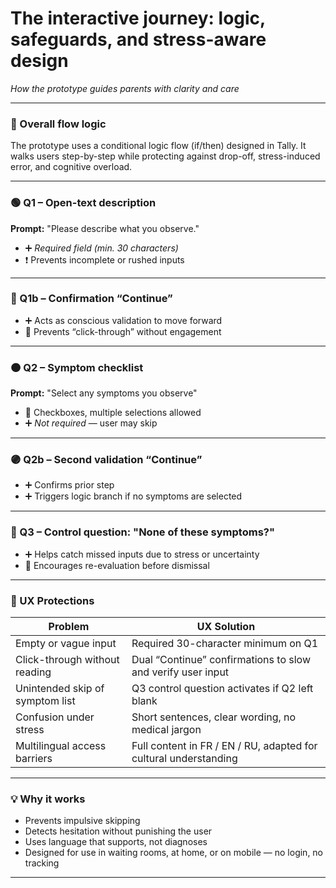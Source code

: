 # The interactive journey: logic, safeguards, and stress-aware design
*How the prototype guides parents with clarity and care*

---

### 🔄 Overall flow logic

The prototype uses a conditional logic flow (if/then) designed in Tally. It walks users step-by-step while protecting against drop-off, stress-induced error, and cognitive overload.

---

### 🟢 Q1 – Open-text description

**Prompt:** "Please describe what you observe."
- ➕ *Required field (min. 30 characters)*
- ❗ Prevents incomplete or rushed inputs

---

### 🔵 Q1b – Confirmation “Continue”

- ➕ Acts as conscious validation to move forward
- 🛑 Prevents “click-through” without engagement

---

### 🟠 Q2 – Symptom checklist

**Prompt:** "Select any symptoms you observe"
- 🔘 Checkboxes, multiple selections allowed
- ➕ *Not required* — user may skip

---

### 🟣 Q2b – Second validation “Continue”

- ➕ Confirms prior step
- ➕ Triggers logic branch if no symptoms are selected

---

### 🔴 Q3 – Control question: "None of these symptoms?"

- ➕ Helps catch missed inputs due to stress or uncertainty
- 🧠 Encourages re-evaluation before dismissal

---

### 🔐 UX Protections

| Problem                                      | UX Solution                                                         |
|---------------------------------------------|----------------------------------------------------------------------|
| Empty or vague input                        | Required 30-character minimum on Q1                                 |
| Click-through without reading               | Dual “Continue” confirmations to slow and verify user input         |
| Unintended skip of symptom list             | Q3 control question activates if Q2 left blank                      |
| Confusion under stress                      | Short sentences, clear wording, no medical jargon                   |
| Multilingual access barriers                | Full content in FR / EN / RU, adapted for cultural understanding   |

---

### 💡 Why it works

- Prevents impulsive skipping
- Detects hesitation without punishing the user
- Uses language that supports, not diagnoses
- Designed for use in waiting rooms, at home, or on mobile — no login, no tracking

---
